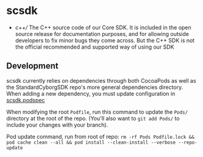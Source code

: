 # scsdk

- *c++/* The C++ source code of our Core SDK. It is included in the open source release for documentation purposes, and for
allowing outside developers to fix minor bugs they come across. But the C++ SDK is not the official recommended and supported way of using our SDK


## Development

scsdk currently relies on dependencies through both CocoaPods 
as well as the StandardCyborgSDK repo's more general dependencies directory.
When adding a new dependency, you must update configuration in [scsdk.podspec](scsdk.podspec)

When modifying the root `Podfile`, run this command to update the `Pods/`
directory at the root of the repo.  (You'll also want to `git add Pods/`
to include your changes with your branch).

Pod update command, run from root of repo:
`rm -rf Pods Podfile.lock && pod cache clean --all && pod install --clean-install --verbose --repo-update`
